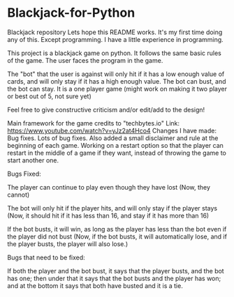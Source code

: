 # Blackjack-for-Python
Blackjack repository
Lets hope this README works. It's my first time doing any of this. Except programming. I have a little experience in programming. 

This project is a blackjack game on python. It follows the same basic rules of the game. 
The user faces the program in the game.

The "bot" that the user is against will only hit if it has a low enough value of cards, and will only stay if it has a high enough value. 
The bot can bust, and the bot can stay. 
It is a one player game (might work on making it two player or best out of 5, not sure yet)

Feel free to give constructive criticism and/or edit/add to the design!

Main framework for the game credits to "techbytes.io" Link: https://www.youtube.com/watch?v=yJz2at4Hco4 
Changes I have made: Bug fixes. Lots of bug fixes. Also added a small disclaimer and rule at the beginning of each game. Working on a restart option so that the player can restart in the middle of a game if they want, instead of throwing the game to start another one. 


Bugs Fixed:

The player can continue to play even though they have lost (Now, they cannot)

The bot will only hit if the player hits, and will only stay if the player stays (Now, it should hit if it has less than 16, and stay if it has more than 16)

If the bot busts, it will win, as long as the player has less than the bot even if the player did not bust (Now, if the bot busts, it will automatically lose, and if the player busts, the player will also lose.)


Bugs that need to be fixed:

If both the player and the bot bust, it says that the player busts, and the bot has one; then under that it says that the bot busts and the player has won; and at the bottom it says that both have busted and it is a tie. 
